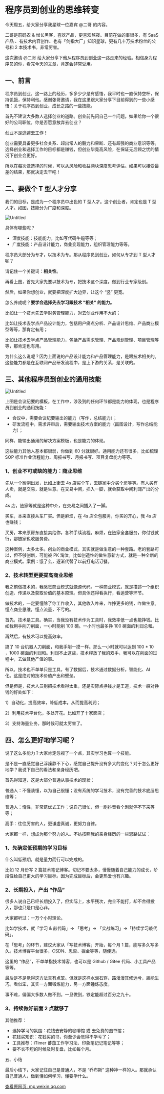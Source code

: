 # 程序员到创业的思维转变

今天周五，给大家分享我星球一位嘉宾 @二哥 的内容。

二哥是前码农 & 增长黑客，喜欢产品，更喜欢熬夜。目前在做的事很多，有 SaaS 产品 、有技术内容创作、也有「剑指大厂」知识星球，更有几十万技术粉丝的公号和 2 本技术书，非常厉害。

这次邀请 @二哥 给大家分享下他从程序员到创业这一路走来的经验。相信身为程序员的你，看完今天的文章，肯定会非常受用。

## 一、前言

程序员到创业，这一路上的经历，多多少少是有感悟，我平时也一直保持空杯，保持饥饿，保持利他。感谢张哥邀请，我在这里跟大家分享下目前得到的一些小感悟：关于程序员到创业，成长之路的一些技能。

首先不建议大多数人选择创业的道路。创业前先问自己一个问题，如果给你一个很好的公司职位，你是否愿意放弃去创业？

创业不是逃避去工作！

创业需要具备更多社会关系、超出常人的毅力和果断、还有超强的商业意识等等。选择创业和选择工作的目标都是赚钱，但创业毕竟高风险，在保证无后顾之忧的情况下创业会更好。

所以在每次做选择的时候，可以从风险和收益两块深度思考评估。如果可以接受最差的结果，那就决定去干吧！

## 二、要做个 T 型人才分享

我们的目标，是成为一个程序员中出色的 T 型人才。这个创业者，肯定也是 T 型人才。如图，技能分为广度和深度。

![Untitled](images/Untitled%201.png)

具体有哪些呢？

- 深度技能：技能能力，比如写代码牛逼等等；
- 广度技能：产品设计能力，商业变现能力，组织管理能力等等。

程序员大部分为专才，以技术为专。那从程序员到创业，如何从专才到 T 型人才呢？

请记住一个关键词：**相关性**。

再看上图，首先大家先要以技术为专，把技术这个深度，做到行业专家级别。

然后，如果你想创业，就要把深度扩大边界，让这个 “竖” 更宽。

怎么养成呢？**要学会选择先去学习跟技术 “相关” 的能力。**

比如让一个技术先去学财务管理能力，对去创业作用不大的；

比如让技术去学点产品设计能力，包括用户痛点分析、产品设计思维、产品商业模型等等，那肯定有用；

比如让技术去学点产品管理能力，包括产品需求管理、产品规划管理、项目管理等等，那肯定也有用。

为什么这么说呢？因为上面说的产品设计能力和产品管理能力，是跟技术相关的。这些能力都是在互联网产品研发流程中，是上下游的关系，是关联的。

## 三、其他程序员到创业的通用技能

![Untitled](images/Untitled%202.png)

上图是会议纪要的模板。在工作中，涉及到的任何环节都是能力的体现，也是程序员到创业的通用技能：

- 会议中，需要会议纪要输出的能力（写作，总结能力）；
- 研发流程中，需求评审后，需要输出技术方案的能力（画图设计，写作总结能力）；

同样，能输出通用的解决方案模板，也是能力的体现。

这些能力其他人基本都很弱，你做到 60 分就很好。通用能力还有很多，比如梳理 SOP 标准作业流程能力、周报书写、月报书写、项目复盘能力等等。

### 1、创业不可或缺的能力：商业思维

先从一个案例出发，比如上街去 4s 店买个车，去链家中介买个房等等。有人买有人卖，就是交易，就是生意。在交易中间，插入一脚，就会获取中间利润产出的分成。

4s 店，链家等就是这种中介，在交易之间插入了一脚。

买车，本来直接从车厂买。但是麻烦，在 4s 店全包服务，你买的开心，我 4s 店也赚钱；

买房，本来原房东直接卖给你，各种手续流程。麻烦，在链家全套服务，你付钱就行，那链家也收服务费。

这种案例，太多太多。创业的商业模式，其实就是做生意的一种套路。老的套路可以，但不够创新，可能被 PK 淘汰。比如创造性的做生意新方式，就是一种全新的商业模式。案例：饿了么，逐渐代替了以前打电话订餐。

### 2、技术转型更要提高商业思维

我之前做技术的，我感觉商业模式就像源代码。一种商业模式，就是描述一个组织创造、传递以及获取价值的基本原理。但具体还得看执行，看运营等环节。

做技术的，一定要懂除了你工作收入，其他收入咋来，咋挣更多的钱，咋做生意。懂点商业思维，懂点流量，不亏的。

首先，技术是工具。确实，当我没有技术作为工具时，我效率低一点也能挣钱。比如我用手削刀削面，一小时能削 100 碗。一小时也最多挣 100 碗面的利润总和。

再然后，有技术可以提高效率。

搞了 10 台机器人刀削面，和我手削一摸一样。那么一小时就可以达到 100 * 10 ，1000 碗面的利润和。利润不止这些，技术释放了我的双手，我可以在削面的过程中，去做其他产值的事。

所以，技术也不单单只是工具，有了数据后，技术通过数据分析，智能化、AI 化。这是绝对的技术价值产出和壁垒。

但是但是，技术人员别把技术看得太重，还是实际点挣钱才是王道，技术一般对挣钱的好处如下：

1）自动化，提高效率，降低成本，从而提高利润；

2）利用技术平台化，多处开花。比如开了十家面店；

3）支持海量业务，那时候可就太厉害了。

## 四、怎么更好地学习呢？

说了这么多能力？大家肯定忽视了一个点，其实学习也算一个技能。

是不是一直感觉自己浮躁静不下心，感觉自己提升没有多大的变化？对于怎么更好地学？我说下自己的看法和亲身经历吧。

首先得知道，这是大部分普通从事技术的现状：

普通人：不懂装懂，以为自己很懂；没有系统的学习技术，没有完善的技术底层思维等；

普通人：惰性，非常葛优式工作；说自己很忙，但一刷抖音看个剧就停不下来等等；

高手：往往厉害的人，更谦虚真诚，更努力自律。

大家都一样，想成为那个努力的人。不妨按照我的亲身经历的一些思路试试：

### 1、先确定低预期的学习目标

什么叫低预期，就是量力而行可以完成的。

比如 12 月份写 2 篇技术笔记博客。切记不要太多，慢慢随着自己能力的成长，阶段性给自己更大的学习目标。因为完成目标后，会更热爱也有兴趣。

### 2、长期投入，产出 “作品”

很多人说自己已经长期投入了，但实际上，水平残次，完全不能打，却不舍得投入，那也只是口是心非。

大家都听过：一万个小时理论。

比如学技术，就「学习 & 敲代码」-> 「思考」-> 「实战练习」->「持续学习敲代码」。

在「思考」的环节，建议大家从「写技术博客」开始，每个月 1 篇，能写多久写多久。技术博客平台很多，CSDN、思否、掘金等等，随便选。

这里的 “作品”，不单单指技术博客，也可以是 Github / Gitee 代码、小工具产品等等。

最后是不是觉得这方法真有点笨。但就是这样水滴石穿，路漫漫其修远兮，熟能生巧。看似笨，其实一方面锻炼能力，另一方面锤炼态度。

事不难，偏偏大多数人做不到。一旦做到，铁定能超过百分之九十。

### 3、持续做好前面 2 点就够了

其他推荐：

- 选择学习的氛围：花钱去安静的咖啡馆 或 去免费的图书馆；
- 花钱买知识：花钱买的书，你至少会觉得不学亏了；
- 工具推荐：iTimer 蕃茄工作学习法、印象笔记记笔记等等；
- 要不长不短的时候及时复盘，比如每个月。

五、小结

最后小结下，大家记住自己是普通人，不是 “乔布斯” 这种神一样的人。那就承认自己普通人，做到懂如何学习，懂要学什么。

[查看原网页: mp.weixin.qq.com](https://mp.weixin.qq.com/s?__biz=MzA4NTQwNDcyMA==&mid=2650676113&idx=1&sn=b0b8280de2e324ea79d7ea801103705a&scene=58&subscene=0)